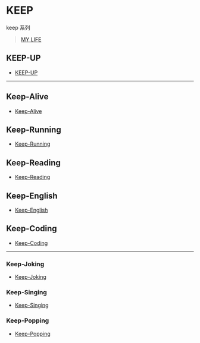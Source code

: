 # KEEP
keep 系列

> [MY LIFE](LIFE.MD)

## KEEP-UP

- [KEEP-UP](https://github.com/usiege/KEEP-UP)


---------- 


## Keep-Alive

- [Keep-Alive](https://github.com/usiege/Keep-Alive)


## Keep-Running

- [Keep-Running](https://github.com/usiege/Keep-Running)


## Keep-Reading

- [Keep-Reading](https://github.com/usiege/Keep-Reading)


## Keep-English

- [Keep-English](https://github.com/usiege/Keep-English)


## Keep-Coding

- [Keep-Coding](https://github.com/usiege/Keep-Coding)


-----------


### Keep-Joking

- [Keep-Joking](https://github.com/usiege/Keep-Joking)


### Keep-Singing

- [Keep-Singing](https://github.com/usiege/Keep-Singing)


### Keep-Popping

- [Keep-Popping](https://github.com/usiege/Keep-Popping)


